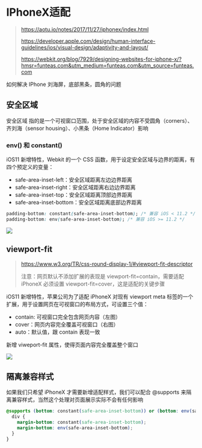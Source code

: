 # IPhoneX适配

> https://aotu.io/notes/2017/11/27/iphonex/index.html
>
> https://developer.apple.com/design/human-interface-guidelines/ios/visual-design/adaptivity-and-layout/
>
> https://webkit.org/blog/7929/designing-websites-for-iphone-x/?hmsr=funteas.com&utm_medium=funteas.com&utm_source=funteas.com

如何解决 IPhone 刘海屏，底部黑条，圆角的问题

## 安全区域

安全区域 指的是一个可视窗口范围，处于安全区域的内容不受圆角（corners）、齐刘海（sensor housing）、小黑条（Home Indicator）影响

### env() 和 constant()

iOS11 新增特性，Webkit 的一个 CSS 函数，用于设定安全区域与边界的距离，有四个预定义的变量：

- safe-area-inset-left：安全区域距离左边边界距离
- safe-area-inset-right：安全区域距离右边边界距离
- safe-area-inset-top：安全区域距离顶部边界距离
- safe-area-inset-bottom：安全区域距离底部边界距离

```css
padding-bottom: constant(safe-area-inset-bottom); /* 兼容 iOS < 11.2 */
padding-bottom: env(safe-area-inset-bottom); /* 兼容 iOS >= 11.2 */
```



<img src="https://webkit.org/wp-content/uploads/safe-areas-1.png"/>



## viewport-fit

> https://www.w3.org/TR/css-round-display-1/#viewport-fit-descriptor
>
> 注意：网页默认不添加扩展的表现是 viewport-fit=contain，需要适配 iPhoneX 必须设置 viewport-fit=cover，这是适配的关键步骤

iOS11 新增特性，苹果公司为了适配 iPhoneX 对现有 viewport meta 标签的一个扩展，用于设置网页在可视窗口的布局方式，可设置三个值：

- contain: 可视窗口完全包含网页内容（左图）
- cover：网页内容完全覆盖可视窗口（右图）
- auto：默认值，跟 contain 表现一致

新增 viweport-fit 属性，使得页面内容完全覆盖整个窗口

<meta name="viewport" content="width=device-width, viewport-fit=cover">

<img src="https://misc.aotu.io/liqinuo/iphonex_1.png"/>



## 隔离兼容样式

如果我们只希望 iPhoneX 才需要新增适配样式，我们可以配合 @supports 来隔离兼容样式，当然这个处理对页面展示实际不会有任何影响

```css
@supports (bottom: constant(safe-area-inset-bottom)) or (bottom: env(safe-area-inset-bottom)) {
  div {
    margin-bottom: constant(safe-area-inset-bottom);
    margin-bottom: env(safe-area-inset-bottom);
  }
}
```

